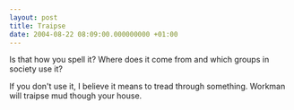 ```yaml
---
layout: post
title: Traipse
date: 2004-08-22 08:09:00.000000000 +01:00
---
```

Is that how you spell it? Where does it come from and which groups in
society use it?

If you don't use it, I believe it means to tread through something. Workman
will traipse mud though your house.
